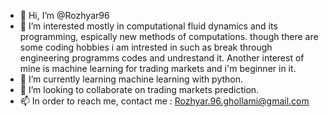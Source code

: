 - 👋 Hi, I’m @Rozhyar96
- 👀 I’m interested mostly in computational fluid dynamics and its programming, espically new methods of computations. though there are some coding hobbies i am intrested
in such as break through engineering programms codes and undrestand it. Another interest of mine is machine learning for trading markets and i'm beginner in it.
- 🌱 I’m currently learning machine learning with python.
- 💞️ I’m looking to collaborate on trading markets prediction.
- 📫 In order to reach me, contact me : Rozhyar.96.ghollami@gmail.com

<!---
Rozhyar96/Rozhyar96 is a ✨ special ✨ repository because its `README.md` (this file) appears on your GitHub profile.
You can click the Preview link to take a look at your changes.
--->
